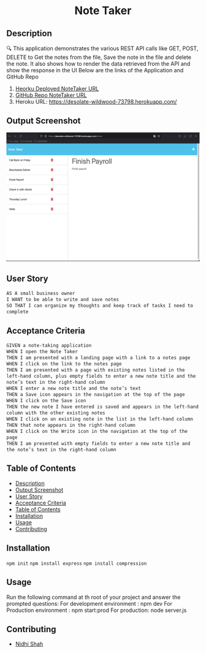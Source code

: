 <h1 align="center">Note Taker </h1>
   
## Description
  
🔍 This application demonstrates the various REST API calls like GET, POST, DELETE to Get the notes from the file, Save the note in the file and delete the note.
It also shows how to render the data retrieved from the API and show the response in the UI
Below are the links of the Application and GitHub Repo

1. [Heorku Deployed NoteTaker URL](https://desolate-wildwood-73798.herokuapp.com/)
2. [GitHub Repo NoteTaker URL](https://github.com/shahnidhi20/HW11_NoteTaker)
3. Heroku URL: https://desolate-wildwood-73798.herokuapp.com/

## Output Screenshot

![NoteTaker Screenshot](./output.png)

## User Story

```
AS A small business owner
I WANT to be able to write and save notes
SO THAT I can organize my thoughts and keep track of tasks I need to complete
```

## Acceptance Criteria

```
GIVEN a note-taking application
WHEN I open the Note Taker
THEN I am presented with a landing page with a link to a notes page
WHEN I click on the link to the notes page
THEN I am presented with a page with existing notes listed in the left-hand column, plus empty fields to enter a new note title and the note’s text in the right-hand column
WHEN I enter a new note title and the note’s text
THEN a Save icon appears in the navigation at the top of the page
WHEN I click on the Save icon
THEN the new note I have entered is saved and appears in the left-hand column with the other existing notes
WHEN I click on an existing note in the list in the left-hand column
THEN that note appears in the right-hand column
WHEN I click on the Write icon in the navigation at the top of the page
THEN I am presented with empty fields to enter a new note title and the note’s text in the right-hand column
```

## Table of Contents

- [Description](#description)
- [Output Screenshot](#output-screenshot)
- [User Story](#user-story)
- [Acceptance Criteria](#acceptance-criteria)
- [Table of Contents](#table-of-contents)
- [Installation](#installation)
- [Usage](#usage)
- [Contributing](#contributing)

## Installation

`npm init`
`npm install express`
`npm install compression`

## Usage

Run the following command at th root of your project and answer the prompted questions:
For development environment : npm dev
For Production environment : npm start:prod
For production: node server.js

## Contributing

- [Nidhi Shah](https://github.com/shahnidhi20/)
